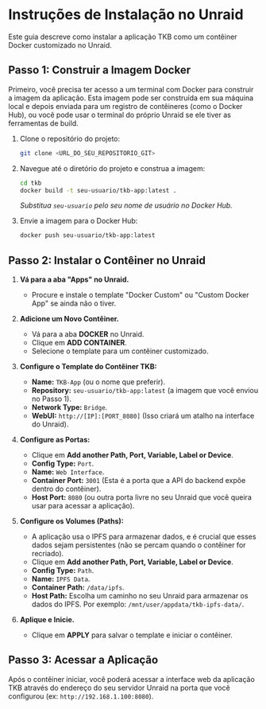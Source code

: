 # Instruções de Instalação no Unraid

Este guia descreve como instalar a aplicação TKB como um contêiner Docker customizado no Unraid.

## Passo 1: Construir a Imagem Docker

Primeiro, você precisa ter acesso a um terminal com Docker para construir a imagem da aplicação. Esta imagem pode ser construída em sua máquina local e depois enviada para um registro de contêineres (como o Docker Hub), ou você pode usar o terminal do próprio Unraid se ele tiver as ferramentas de build.

1.  Clone o repositório do projeto:
    ```bash
    git clone <URL_DO_SEU_REPOSITORIO_GIT>
    ```
2.  Navegue até o diretório do projeto e construa a imagem:
    ```bash
    cd tkb
    docker build -t seu-usuario/tkb-app:latest .
    ```
    *Substitua `seu-usuario` pelo seu nome de usuário no Docker Hub.*

3.  Envie a imagem para o Docker Hub:
    ```bash
    docker push seu-usuario/tkb-app:latest
    ```

## Passo 2: Instalar o Contêiner no Unraid

1.  **Vá para a aba "Apps" no Unraid.**
    -   Procure e instale o template "Docker Custom" ou "Custom Docker App" se ainda não o tiver.

2.  **Adicione um Novo Contêiner.**
    -   Vá para a aba **DOCKER** no Unraid.
    -   Clique em **ADD CONTAINER**.
    -   Selecione o template para um contêiner customizado.

3.  **Configure o Template do Contêiner TKB:**

    -   **Name:** `TKB-App` (ou o nome que preferir).
    -   **Repository:** `seu-usuario/tkb-app:latest` (a imagem que você enviou no Passo 1).
    -   **Network Type:** `Bridge`.
    -   **WebUI:** `http://[IP]:[PORT_8080]` (Isso criará um atalho na interface do Unraid).

4.  **Configure as Portas:**
    -   Clique em **Add another Path, Port, Variable, Label or Device**.
    -   **Config Type:** `Port`.
    -   **Name:** `Web Interface`.
    -   **Container Port:** `3001` (Esta é a porta que a API do backend expõe dentro do contêiner).
    -   **Host Port:** `8080` (ou outra porta livre no seu Unraid que você queira usar para acessar a aplicação).

5.  **Configure os Volumes (Paths):**
    -   A aplicação usa o IPFS para armazenar dados, e é crucial que esses dados sejam persistentes (não se percam quando o contêiner for recriado).
    -   Clique em **Add another Path, Port, Variable, Label or Device**.
    -   **Config Type:** `Path`.
    -   **Name:** `IPFS Data`.
    -   **Container Path:** `/data/ipfs`.
    -   **Host Path:** Escolha um caminho no seu Unraid para armazenar os dados do IPFS. Por exemplo: `/mnt/user/appdata/tkb-ipfs-data/`.

6.  **Aplique e Inicie.**
    -   Clique em **APPLY** para salvar o template e iniciar o contêiner.

## Passo 3: Acessar a Aplicação

Após o contêiner iniciar, você poderá acessar a interface web da aplicação TKB através do endereço do seu servidor Unraid na porta que você configurou (ex: `http://192.168.1.100:8080`).
